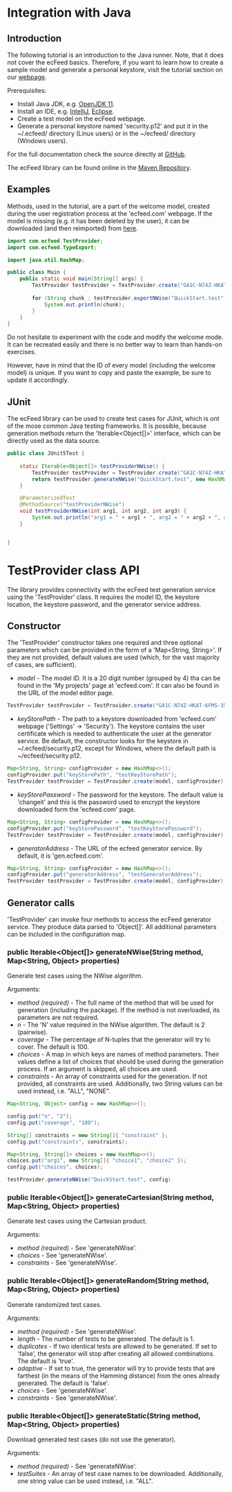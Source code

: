 # Integration with Java

## Introduction

The following tutorial is an introduction to the Java runner. Note, that it does not cover the ecFeed basics. Therefore, if you want to learn how to create a sample model and generate a personal keystore, visit the tutorial section on our [webpage](https://ecfeed.com/tutorials).  

Prerequisites:
- Install Java JDK, e.g. [OpenJDK 11](https://openjdk.java.net/projects/jdk/11/).
- Install an IDE, e.g. [IntelliJ](https://www.jetbrains.com/idea/download/), [Eclipse](https://www.eclipse.org/downloads/).
- Create a test model on the ecFeed webpage.
- Generate a personal keystore named 'security.p12' and put it in the \~/.ecfeed/ directory (Linux users) or in the \~/ecfeed/ directory (Windows users).  

For the full documentation check the source directly at [GitHub](https://github.com/ecfeed/ecfeed.java).  

The ecFeed library can be found online in the [Maven Repository](https://mvnrepository.com/artifact/com.ecfeed/ecfeed.junit).  

## Examples

Methods, used in the tutorial, are a part of the welcome model, created during the user registration process at the 'ecfeed.com' webpage. If the model is missing (e.g. it has been deleted by the user), it can be downloaded (and then reimported) from [here](https://s3-eu-west-1.amazonaws.com/resources.ecfeed.com/repo/tutorial/Welcome.ect).  

```java
import com.ecfeed.TestProvider;
import com.ecfeed.TypeExport;

import java.util.HashMap;

public class Main {
    public static void main(String[] args) {
        TestProvider testProvider = TestProvider.create("GA1C-N74Z-HKAT-6FMS-35EL");                            // The model ID.
        
        for (String chunk : testProvider.exportNWise("QuickStart.test", TypeExport.CSV, new HashMap<>())) {     // The method name.
            System.out.println(chunk);
        }
    }
}
```

Do not hesitate to experiment with the code and modify the welcome mode. It can be recreated easily and there is no better way to learn than hands-on exercises.  

However, have in mind that the ID of every model (including the welcome model) is unique. If you want to copy and paste the example, be sure to update it accordingly.

## JUnit

The ecFeed library can be used to create test cases for JUnit, which is ont of the mose common Java testing frameworks. It is possible, because generation methods return the 'Iterable<Object[]>' interface, which can be directly used as the data source.  

```java
public class JUnit5Test {
    
    static Iterable<Object[]> testProviderNWise() {
        TestProvider testProvider = TestProvider.create("GA1C-N74Z-HKAT-6FMS-35EL");
        return testProvider.generateNWise("QuickStart.test", new HashMap<>());
    }

    @ParameterizedTest
    @MethodSource("testProviderNWise")
    void testProviderNWise(int arg1, int arg2, int arg3) {
        System.out.println("arg1 = " + arg1 + ", arg2 = " + arg2 + ", arg3 = " + arg3);
    }


}
```

# TestProvider class API

The library provides connectivity with the ecFeed test generation service using the 'TestProvider' class. It requires the model ID, the keystore location, the keystore password, and the generator service address.  

## Constructor

The 'TestProvider' constructor takes one required and three optional parameters which can be provided in the form of a 'Map<String, String>'. If they are not provided, default values are used (which, for the vast majority of cases, are sufficient).  

- *model* - The model ID. It is a 20 digit number (grouped by 4) tha can be found in the 'My projects' page at 'ecfeed.com'. It can also be found in the URL of the model editor page.
```java
TestProvider testProvider = TestProvider.create("GA1C-N74Z-HKAT-6FMS-35EL");
```
- *keyStorePath* - The path to a keystore downloaded from 'ecfeed.com' webpage ('Settings' -> 'Security'). The keystore contains the user certificate which is needed to authenticate the user at the generator service. Be default, the constructor looks for the keystore in \~/.ecfeed/security.p12, except for Windows, where the default path is \~/ecfeed/security.p12.
```java
Map<String, String> configProvider = new HashMap<>();
configProvider.put("keyStorePath", "testKeyStorePath");
TestProvider testProvider = TestProvider.create(model, configProvider);
```
- *keyStorePassword* - The password for the keystore. The default value is 'changeit' and this is the password used to encrypt the keystore downloaded form the 'ecfeed.com' page.
```java
Map<String, String> configProvider = new HashMap<>();
configProvider.put("keyStorePassword", "testKeyStorePassword");
TestProvider testProvider = TestProvider.create(model, configProvider);
```
- *generatorAddress* - The URL of the ecfeed generator service. By default, it is 'gen.ecfeed.com'.
```java
Map<String, String> configProvider = new HashMap<>();
configProvider.put("generatorAddress", "testGeneratorAddress");
TestProvider testProvider = TestProvider.create(model, configProvider);
```

## Generator calls

'TestProvider' can invoke four methods to access the ecFeed generator service. They produce data parsed to 'Object[]'. All additional parameters can be included in the configuration map.

### public Iterable<Object[]> generateNWise(String method, Map<String, Object> properties)

Generate test cases using the NWise algorithm.  

Arguments:
- *method (required)* - The full name of the method that will be used for generation (including the package). If the method is not overloaded, its parameters are not required.
- *n* - The 'N' value required in the NWise algorithm. The default is 2 (pairwise).
- *coverage* - The percentage of N-tuples that the generator will try to cover. The default is 100.
- *choices* - A map in which keys are names of method parameters. Their values define a list of choices that should be used during the generation process. If an argument is skipped, all choices are used.
- *constraints* - An array of constraints used for the generation. If not provided, all constraints are used. Additionally, two String values can be used instead, i.e. "ALL", "NONE".

```java
Map<String, Object> config = new HashMap<>();

config.put("n", "2");
config.put("coverage", "100");

String[] constraints = new String[]{ "constraint" };
config.put("constraints", constraints);

Map<String, String[]> choices = new HashMap<>();
choices.put("arg1", new String[]{ "choice1", "choice2" });
config.put("choices", choices);

testProvider.generateNWise("QuickStart.test", config)
```

### public Iterable<Object[]> generateCartesian(String method, Map<String, Object> properties)

Generate test cases using the Cartesian product.

Arguments:
- *method (required)* - See 'generateNWise'.
- *choices* - See 'generateNWise'.
- *constraints* - See 'generateNWise'.

### public Iterable<Object[]> generateRandom(String method, Map<String, Object> properties)

Generate randomized test cases.

Arguments:
- *method (required)* - See 'generateNWise'.
- *length* - The number of tests to be generated. The default is 1.
- *duplicates* - If two identical tests are allowed to be generated. If set to 'false', the generator will stop after creating all allowed combinations. The default is 'true'.
- *adaptive* - If set to true, the generator will try to provide tests that are farthest (in the means of the Hamming distance) from the ones already generated. The default is 'false'.
- *choices* - See 'generateNWise'.
- *constraints* - See 'generateNWise'.

### public Iterable<Object[]> generateStatic(String method, Map<String, Object> properties)

Download generated test cases (do not use the generator).  

Arguments:
- *method (required)* - See 'generateNWise'.
- *testSuites* - An array of test case names to be downloaded. Additionally, one string value can be used instead, i.e. "ALL".
